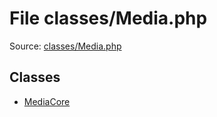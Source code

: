 File classes/Media.php
=========

Source: [classes/Media.php](https://github.com/PrestaShop/PrestaShop/blob/1.5.6.2/classes/Media.php)


Classes
-------

* [MediaCore](class.MediaCore.md)

